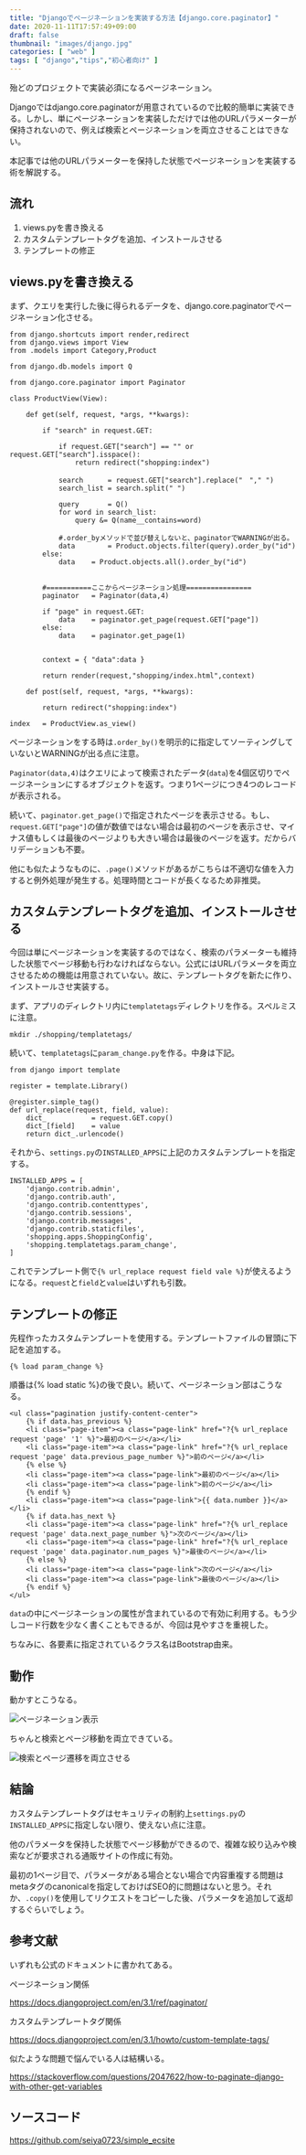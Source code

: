 ```yaml
---
title: "Djangoでページネーションを実装する方法【django.core.paginator】"
date: 2020-11-11T17:57:49+09:00
draft: false
thumbnail: "images/django.jpg"
categories: [ "web" ]
tags: [ "django","tips","初心者向け" ]
---
```



殆どのプロジェクトで実装必須になるページネーション。

Djangoではdjango.core.paginatorが用意されているので比較的簡単に実装できる。しかし、単にページネーションを実装しただけでは他のURLパラメーターが保持されないので、例えば検索とページネーションを両立させることはできない。

本記事では他のURLパラメーターを保持した状態でページネーションを実装する術を解説する。

## 流れ

1. views.pyを書き換える
1. カスタムテンプレートタグを追加、インストールさせる
1. テンプレートの修正


## views.pyを書き換える

まず、クエリを実行した後に得られるデータを、django.core.paginatorでページネーション化させる。

    from django.shortcuts import render,redirect
    from django.views import View
    from .models import Category,Product
    
    from django.db.models import Q
    
    from django.core.paginator import Paginator 
    
    class ProductView(View):
    
        def get(self, request, *args, **kwargs):
        
            if "search" in request.GET:
    
                if request.GET["search"] == "" or request.GET["search"].isspace():
                    return redirect("shopping:index")
    
                search      = request.GET["search"].replace("　"," ")
                search_list = search.split(" ")
    
                query       = Q() 
                for word in search_list:
                    query &= Q(name__contains=word)
    
                #.order_byメソッドで並び替えしないと、paginatorでWARNINGが出る。
                data        = Product.objects.filter(query).order_by("id")
            else:
                data    = Product.objects.all().order_by("id")
    
    
            #===========ここからページネーション処理================
            paginator   = Paginator(data,4)
    
            if "page" in request.GET:
                data    = paginator.get_page(request.GET["page"])
            else:
                data    = paginator.get_page(1)
    
    
            context = { "data":data }
    
            return render(request,"shopping/index.html",context)
    
        def post(self, request, *args, **kwargs):
                
            return redirect("shopping:index")
       
    index   = ProductView.as_view()


ページネーションをする時は`.order_by()`を明示的に指定してソーティングしていないとWARNINGが出る点に注意。

`Paginator(data,4)`はクエリによって検索されたデータ(`data`)を4個区切りでページネーションにするオブジェクトを返す。つまり1ページにつき4つのレコードが表示される。

続いて、`paginator.get_page()`で指定されたページを表示させる。もし、`request.GET["page"]`の値が数値ではない場合は最初のページを表示させ、マイナス値もしくは最後のページよりも大きい場合は最後のページを返す。だからバリデーションも不要。

他にも似たようなものに、`.page()`メソッドがあるがこちらは不適切な値を入力すると例外処理が発生する。処理時間とコードが長くなるため非推奨。

## カスタムテンプレートタグを追加、インストールさせる

今回は単にページネーションを実装するのではなく、検索のパラメーターも維持した状態でページ移動も行わなければならない。公式にはURLパラメータを両立させるための機能は用意されていない。故に、テンプレートタグを新たに作り、インストールさせ実装する。

まず、アプリのディレクトリ内に`templatetags`ディレクトリを作る。スペルミスに注意。

    mkdir ./shopping/templatetags/

続いて、`templatetags`に`param_change.py`を作る。中身は下記。

    from django import template
    
    register = template.Library()
    
    @register.simple_tag()
    def url_replace(request, field, value):
        dict_           = request.GET.copy()
        dict_[field]    = value
        return dict_.urlencode()
    

それから、`settings.py`の`INSTALLED_APPS`に上記のカスタムテンプレートを指定する。

    INSTALLED_APPS = [
        'django.contrib.admin',
        'django.contrib.auth',
        'django.contrib.contenttypes',
        'django.contrib.sessions',
        'django.contrib.messages',
        'django.contrib.staticfiles',
        'shopping.apps.ShoppingConfig',
        'shopping.templatetags.param_change',
    ]

これでテンプレート側で`{% url_replace request field vale %}`が使えるようになる。`request`と`field`と`value`はいずれも引数。

## テンプレートの修正

先程作ったカスタムテンプレートを使用する。テンプレートファイルの冒頭に下記を追加する。

    {% load param_change %} 

順番は{% load static %}の後で良い。続いて、ページネーション部はこうなる。

    <ul class="pagination justify-content-center">
        {% if data.has_previous %}
        <li class="page-item"><a class="page-link" href="?{% url_replace request 'page' '1' %}">最初のページ</a></li>
        <li class="page-item"><a class="page-link" href="?{% url_replace request 'page' data.previous_page_number %}">前のページ</a></li>
        {% else %}
        <li class="page-item"><a class="page-link">最初のページ</a></li>
        <li class="page-item"><a class="page-link">前のページ</a></li>
        {% endif %}
        <li class="page-item"><a class="page-link">{{ data.number }}</a></li>
        {% if data.has_next %}
        <li class="page-item"><a class="page-link" href="?{% url_replace request 'page' data.next_page_number %}">次のページ</a></li>
        <li class="page-item"><a class="page-link" href="?{% url_replace request 'page' data.paginator.num_pages %}">最後のページ</a></li>
        {% else %}
        <li class="page-item"><a class="page-link">次のページ</a></li>
        <li class="page-item"><a class="page-link">最後のページ</a></li>
        {% endif %}
    </ul>

`data`の中にページネーションの属性が含まれているので有効に利用する。もう少しコード行数を少なく書くこともできるが、今回は見やすさを重視した。

ちなみに、各要素に指定されているクラス名はBootstrap由来。

## 動作

動かすとこうなる。

<div class="img-center"><img src="/images/Screenshot from 2020-11-15 12-19-31.png" alt="ページネーション表示"></div>

ちゃんと検索とページ移動を両立できている。

<div class="img-center"><img src="/images/Screenshot from 2020-11-15 12-20-45.png" alt="検索とページ遷移を両立させる"></div>


## 結論

カスタムテンプレートタグはセキュリティの制約上`settings.py`の`INSTALLED_APPS`に指定しない限り、使えない点に注意。

他のパラメータを保持した状態でページ移動ができるので、複雑な絞り込みや検索などが要求される通販サイトの作成に有効。

最初の1ページ目で、パラメータがある場合とない場合で内容重複する問題はmetaタグのcanonicalを指定しておけばSEO的に問題はないと思う。それか、`.copy()`を使用してリクエストをコピーした後、パラメータを追加して返却するぐらいでしょう。

## 参考文献

いずれも公式のドキュメントに書かれてある。

ページネーション関係

https://docs.djangoproject.com/en/3.1/ref/paginator/

カスタムテンプレートタグ関係

https://docs.djangoproject.com/en/3.1/howto/custom-template-tags/

似たような問題で悩んでいる人は結構いる。

https://stackoverflow.com/questions/2047622/how-to-paginate-django-with-other-get-variables

## ソースコード

https://github.com/seiya0723/simple_ecsite

